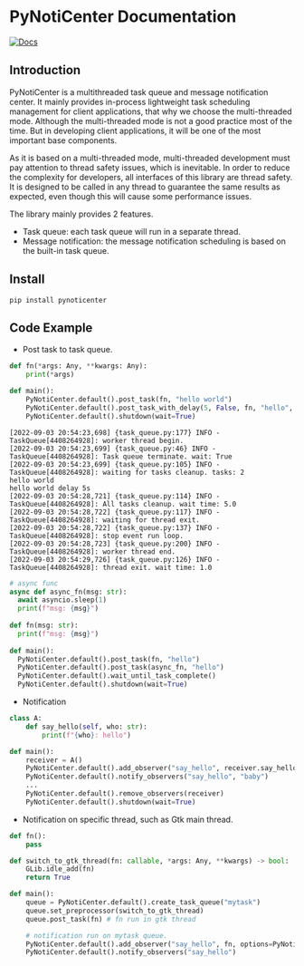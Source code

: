 PyNotiCenter Documentation
==========================

[![Docs](https://img.shields.io/badge/docs-latest-informational)](https://dzhsurf.github.io/pynoticenter/)

## Introduction

PyNotiCenter is a multithreaded task queue and message notification center. It mainly provides in-process lightweight task scheduling management for client applications, that why we choose the multi-threaded mode. Although the multi-threaded mode is not a good practice most of the time. But in developing client applications, it will be one of the most important base components.

As it is based on a multi-threaded mode, multi-threaded development must pay attention to thread safety issues, which is inevitable. In order to reduce the complexity for developers, all interfaces of this library are thread safety. It is designed to be called in any thread to guarantee the same results as expected, even though this will cause some performance issues.

The library mainly provides 2 features.

* Task queue: each task queue will run in a separate thread.
* Message notification: the message notification scheduling is based on the built-in task queue.



## Install

```shell
pip install pynoticenter
```

## Code Example

* Post task to task queue.

```python
def fn(*args: Any, **kwargs: Any):
    print(*args)

def main():
    PyNotiCenter.default().post_task(fn, "hello world")
    PyNotiCenter.default().post_task_with_delay(5, False, fn, "hello", "world", "delay 5s")
    PyNotiCenter.default().shutdown(wait=True)
```

```shell
[2022-09-03 20:54:23,698] {task_queue.py:177} INFO - TaskQueue[4408264928]: worker thread begin.
[2022-09-03 20:54:23,699] {task_queue.py:46} INFO - TaskQueue[4408264928]: Task queue terminate. wait: True
[2022-09-03 20:54:23,699] {task_queue.py:105} INFO - TaskQueue[4408264928]: waiting for tasks cleanup. tasks: 2
hello world
hello world delay 5s
[2022-09-03 20:54:28,721] {task_queue.py:114} INFO - TaskQueue[4408264928]: All tasks cleanup. wait time: 5.0
[2022-09-03 20:54:28,722] {task_queue.py:117} INFO - TaskQueue[4408264928]: waiting for thread exit.
[2022-09-03 20:54:28,722] {task_queue.py:137} INFO - TaskQueue[4408264928]: stop event run loop.
[2022-09-03 20:54:28,723] {task_queue.py:200} INFO - TaskQueue[4408264928]: worker thread end.
[2022-09-03 20:54:29,726] {task_queue.py:126} INFO - TaskQueue[4408264928]: thread exit. wait time: 1.0
```

```python
# async func
async def async_fn(msg: str):
  await asyncio.sleep(1)
  print(f"msg: {msg}")
 
def fn(msg: str):
  print(f"msg: {msg}")
  
def main():
  PyNotiCenter.default().post_task(fn, "hello")
  PyNotiCenter.default().post_task(async_fn, "hello")
  PyNotiCenter.default().wait_until_task_complete()
  PyNotiCenter.default().shutdown(wait=True)
```



* Notification

```python
class A:
    def say_hello(self, who: str):
        print(f"{who}: hello")

def main():
    receiver = A()
    PyNotiCenter.default().add_observer("say_hello", receiver.say_hello, receiver)
    PyNotiCenter.default().notify_observers("say_hello", "baby")
    ...
    PyNotiCenter.default().remove_observers(receiver)
    PyNotiCenter.default().shutdown(wait=True)
```

* Notification on specific thread, such as Gtk main thread.

```python
def fn():
    pass

def switch_to_gtk_thread(fn: callable, *args: Any, **kwargs) -> bool:
    GLib.idle_add(fn)
    return True

def main():
    queue = PyNotiCenter.default().create_task_queue("mytask")
    queue.set_preprocessor(switch_to_gtk_thread)
    queue.post_task(fn) # fn run in gtk thread

    # notification run on mytask queue.
    PyNotiCenter.default().add_observer("say_hello", fn, options=PyNotiOptions(queue="mytask"))
    PyNotiCenter.default().notify_observers("say_hello")
```

